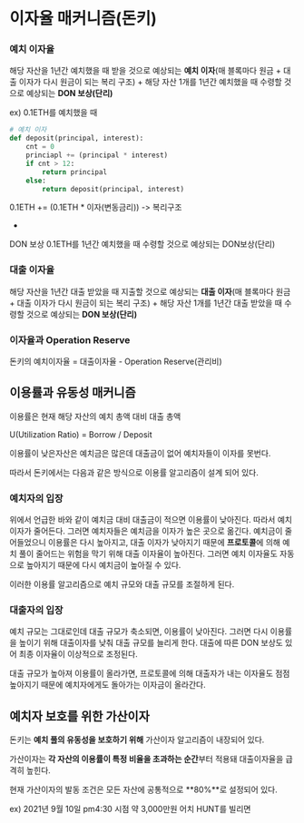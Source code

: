 # 이자율 매커니즘(돈키)

### 예치 이자율

해당 자산을 1년간 예치했을 때 받을 것으로 예상되는 
**예치 이자**(매 블록마다 원금 + 대출 이자가 다시 원금이 되는 복리 구조) + 해당 자산 1개를 1년간 예치했을 때 수령할 것으로 예상되는 **DON 보상(단리)**

ex) 0.1ETH를 예치했을 때

```python
# 예치 이자
def deposit(principal, interest):
    cnt = 0
    princiapl += (principal * interest)
    if cnt > 12:
        return principal
    else:
    	return deposit(principal, interest)
```

0.1ETH += (0.1ETH * 이자(변동금리)) -> 복리구조

+

DON 보상
0.1ETH를 1년간 예치했을 때 수령할 것으로 예상되는 DON보상(단리)

### 대출 이자율

해당 자산을 1년간 대출 받았을 때 지출할 것으로 예상되는 **대출 이자**(매 블록마다 원금 + 대출 이자가 다시 원금이 되는 복리 구조) + 해당 자산 1개를 1년간 대출 받았을 때 수령할 것으로 예상되는 **DON 보상(단리)**



### 이자율과 Operation Reserve

돈키의 예치이자율 = 대출이자율 - Operation Reserve(관리비)



## 이용률과 유동성 매커니즘

이용률은 현재 해당 자산의 예치 총액 대비 대출 총액

U(Utilization Ratio) = Borrow / Deposit

이용률이 낮은자산은 예치금은 많은데 대출금이 없어 예치자들이 이자를 못번다.

따라서 돈키에서는 다음과 같은 방식으로 이용률 알고리즘이 설계 되어 있다.

### 예치자의 입장

위에서 언급한 바와 같이 예치금 대비 대출금이 적으면 이용률이 낮아진다. 따라서 예치 이자가 줄어든다. 그러면 예치자들은 예치금을 이자가 높은 곳으로 옮긴다.
예치금이 줄어들었으니 이용률은 다시 높아지고, 대출 이자가 낮아지기 때문에 **프로토콜**에 의해 예치 풀이 줄어드는 위험을 막기 위해 대출 이자율이 높아진다.
그러면 예치 이자율도 자동으로 높아지기 때문에 다시 예치금이 높아질 수 있다.

이러한 이용률 알고리즘으로 예치 규모와 대출 규모를 조절하게 된다.

### 대출자의 입장

예치 규모는 그대로인데 대출 규모가 축소되면, 이용률이 낮아진다. 그러면 다시 이용률을 높이기 위해 대출이자를 낮춰 대출 규모를 늘리게 한다. 
대출에 따른 DON 보상도 있어 최종 이자율이 이상적으로 조정된다.

대출 규모가 높아져 이용률이 올라가면, 프로토콜에 의해 대출자가 내는 이자율도 점점 높아지기 때문에 예치자에게도 돌아가는 이자금이 올라간다.



## 예치자 보호를 위한 가산이자

돈키는 **예치 풀의 유동성을 보호하기 위해** 가산이자 알고리즘이 내장되어 있다.

가산이자는 **각 자산의 이용률이 특정 비율을 초과하는 순간**부터 적용돼 대출이자율을 급격히 높힌다.

현재 가산이자의 발동 조건은 모든 자산에 공통적으로 **80%**로 설정되어 있다.

ex) 2021년 9월 10일 pm4:30 시점 약 3,000만원 어치 HUNT를 빌리면





